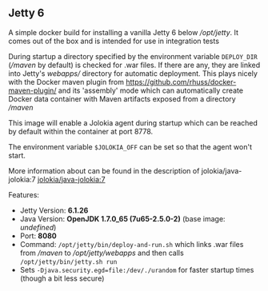 ## Jetty 6

A simple docker build for installing a vanilla Jetty 6 below
*/opt/jetty*. It comes out of the box and is intended for use in 
integration tests


During startup a directory specified by the environment variable `DEPLOY_DIR`
(*/maven* by default) is checked for .war files. If there
are any, they are linked into Jetty's *webapps/* directory for automatic
deployment. This plays nicely with the Docker maven plugin from
https://github.com/rhuss/docker-maven-plugin/ and its 'assembly' mode which
can automatically create Docker data container with Maven artifacts
exposed from a directory */maven*



This image will enable a Jolokia agent during startup which can be reached
by default within the container at port 8778.

The environment variable `$JOLOKIA_OFF` can be set so that the agent won't start.

More information about can be found in the description of jolokia/java-jolokia:7 [jolokia/java-jolokia:7](https://registry.hub.docker.com/u/jolokia/java-jolokia:7)


Features:

* Jetty Version: **6.1.26**
* Java Version: **OpenJDK 1.7.0_65 (7u65-2.5.0-2)** (base image: *undefined*)
* Port: **8080**
* Command: `/opt/jetty/bin/deploy-and-run.sh` which links .war files from */maven* to 
  */opt/jetty/webapps* and then calls `/opt/jetty/bin/jetty.sh run`
* Sets `-Djava.security.egd=file:/dev/./urandom` for faster startup times
  (though a bit less secure)
